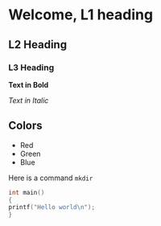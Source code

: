 # Welcome, L1 heading
## L2 Heading
### L3 Heading

**Text in Bold**

*Text in Italic*

  ## Colors
  * Red
  * Green
  * Blue

 Here is a command `mkdir`
 ```c
 int main()
 {
 printf("Hello world\n");
 }
 ```
  
